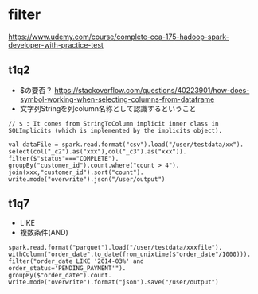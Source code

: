# filter

https://www.udemy.com/course/complete-cca-175-hadoop-spark-developer-with-practice-test


## t1q2
- $の要否？
https://stackoverflow.com/questions/40223901/how-does-symbol-working-when-selecting-columns-from-dataframe
- 文字列Stringを列column名称として認識するということ

```
// $ : It comes from StringToColumn implicit inner class in SQLImplicits (which is implemented by the implicits object).

val dataFile = spark.read.format("csv").load("/user/testdata/xx").
select(col("_c2").as("xxx"),col("_c3").as("xxx")).
filter($"status"==="COMPLETE").
groupBy("customer_id").count.where("count > 4").
join(xxx,"customer_id").sort("count").
write.mode("overwrite").json("/user/output")

```

## t1q7
- LIKE
- 複数条件(AND)
```
spark.read.format("parquet").load("/user/testdata/xxxfile").
withColumn("order_date",to_date(from_unixtime($"order_date"/1000))).
filter("order_date LIKE '2014-03%' and order_status='PENDING_PAYMENT'").
groupBy($"order_date").count.
write.mode("overwrite").format("json").save("/user/output")
```

